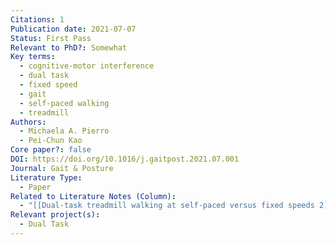 ```yaml
---
Citations: 1
Publication date: 2021-07-07
Status: First Pass
Relevant to PhD?: Somewhat
Key terms:
  - cognitive-motor interference
  - dual task
  - fixed speed
  - gait
  - self-paced walking
  - treadmill
Authors:
  - Michaela A. Pierro
  - Pei-Chun Kao
Core paper?: false
DOI: https://doi.org/10.1016/j.gaitpost.2021.07.001
Journal: Gait & Posture
Literature Type:
  - Paper
Related to Literature Notes (Column):
  - "[[Dual-task treadmill walking at self-paced versus fixed speeds 2]]"
Relevant project(s):
  - Dual Task
---
```

